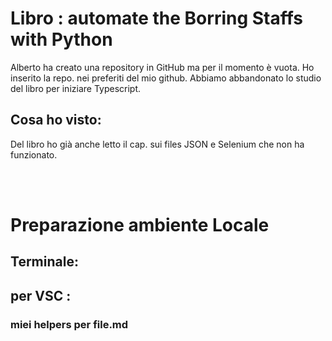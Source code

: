 # Libro : automate the Borring Staffs with Python

Alberto ha creato una repository in GitHub ma per il momento è vuota.
Ho inserito la repo. nei preferiti del mio github.
Abbiamo abbandonato lo studio del libro per iniziare Typescript.

## Cosa ho visto:
Del libro ho già anche letto il cap. sui files JSON e Selenium che non ha funzionato.



<br>
<br>

# Preparazione ambiente Locale
## Terminale:  
## per VSC :

### miei helpers per file.md

<code></code>
<br>
<br>